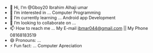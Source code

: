 - 👋 Hi, I’m @Gboy20 Ibrahim Alhaji umar
- 👀 I’m interested in ... Computer Programming
- 🌱 I’m currently learning ... Android app Development
- 💞️ I’m looking to collaborate on ... 
- 📫 How to reach me ... My E-mail ibmar044@gmail.com || My Phone 08168183519
- 😄 Pronouns: ...
- ⚡ Fun fact: ... Computer Apreciation

<!---
Gboy20/Gboy20 is a ✨ special ✨ repository because its `README.md` (this file) appears on your GitHub profile.
You can click the Preview link to take a look at your changes.
--->
